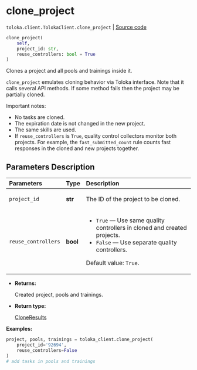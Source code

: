 # clone_project
`toloka.client.TolokaClient.clone_project` | [Source code](https://github.com/Toloka/toloka-kit/blob/v1.2.3/src/client/__init__.py#L1365)

```python
clone_project(
    self,
    project_id: str,
    reuse_controllers: bool = True
)
```

Clones a project and all pools and trainings inside it.


`clone_project` emulates cloning behavior via Toloka interface. Note that it calls several API methods. If some method fails then the project may be partially cloned.

Important notes:
* No tasks are cloned.
* The expiration date is not changed in the new project.
* The same skills are used.
* If `reuse_controllers` is `True`, quality control collectors monitor both projects.
    For example, the `fast_submitted_count` rule counts fast responses in the cloned and new projects together.

## Parameters Description

| Parameters | Type | Description |
| :----------| :----| :-----------|
`project_id`|**str**|<p>The ID of the project to be cloned.</p>
`reuse_controllers`|**bool**|<ul> <li>`True` — Use same quality controllers in cloned and created projects.</li> <li>`False` — Use separate quality controllers.</li> </ul> <p></p><p>Default value: `True`.</p>

* **Returns:**

  Created project, pools and trainings.

* **Return type:**

  [CloneResults](toloka.client.clone_results.CloneResults.md)

**Examples:**


```python
project, pools, trainings = toloka_client.clone_project(
    project_id='92694',
    reuse_controllers=False
)
# add tasks in pools and trainings
```
